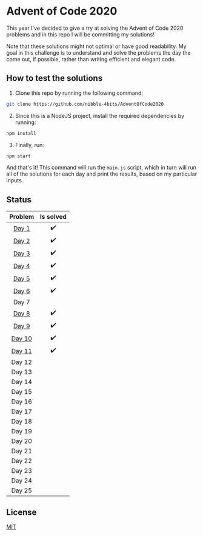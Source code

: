 # Advent of Code 2020

This year I've decided to give a try at solving the Advent of Code 2020 problems and in this repo I will be committing my solutions!

Note that these solutions might not optimal or have good readability. My goal in this challenge is to understand and solve the problems the day the come out, if possible, rather than writing efficient and elegant code.

## How to test the solutions

1. Clone this repo by running the following command:

```sh
git clone https://github.com/nibble-4bits/AdventOfCode2020
```

2. Since this is a NodeJS project, install the required dependencies by running:

```sh
npm install
```

3. Finally, run:

```sh
npm start
```

And that's it! This command will run the `main.js` script, which in turn will run all of the solutions for each day and print the results, based on my particular inputs.

## Status

|                                    Problem                                     |     Is solved      |
| :----------------------------------------------------------------------------: | :----------------: |
|  [Day 1](https://github.com/nibble-4bits/AdventOfCode2020/tree/main/src/day1)  | :heavy_check_mark: |
|  [Day 2](https://github.com/nibble-4bits/AdventOfCode2020/tree/main/src/day2)  | :heavy_check_mark: |
|  [Day 3](https://github.com/nibble-4bits/AdventOfCode2020/tree/main/src/day3)  | :heavy_check_mark: |
|  [Day 4](https://github.com/nibble-4bits/AdventOfCode2020/tree/main/src/day4)  | :heavy_check_mark: |
|  [Day 5](https://github.com/nibble-4bits/AdventOfCode2020/tree/main/src/day5)  | :heavy_check_mark: |
|  [Day 6](https://github.com/nibble-4bits/AdventOfCode2020/tree/main/src/day6)  | :heavy_check_mark: |
|                                     Day 7                                      |
|  [Day 8](https://github.com/nibble-4bits/AdventOfCode2020/tree/main/src/day8)  | :heavy_check_mark: |
|  [Day 9](https://github.com/nibble-4bits/AdventOfCode2020/tree/main/src/day9)  | :heavy_check_mark: |
| [Day 10](https://github.com/nibble-4bits/AdventOfCode2020/tree/main/src/day10) | :heavy_check_mark: |
| [Day 11](https://github.com/nibble-4bits/AdventOfCode2020/tree/main/src/day11) | :heavy_check_mark: |
|                                     Day 12                                     |                    |
|                                     Day 13                                     |                    |
|                                     Day 14                                     |                    |
|                                     Day 15                                     |                    |
|                                     Day 16                                     |                    |
|                                     Day 17                                     |                    |
|                                     Day 18                                     |                    |
|                                     Day 19                                     |                    |
|                                     Day 20                                     |                    |
|                                     Day 21                                     |                    |
|                                     Day 22                                     |                    |
|                                     Day 23                                     |                    |
|                                     Day 24                                     |                    |
|                                     Day 25                                     |                    |

## License

[MIT](https://choosealicense.com/licenses/mit/)

